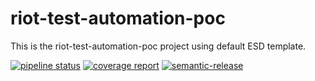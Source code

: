 # riot-test-automation-poc

This is the riot-test-automation-poc project using default ESD template.

[![pipeline status](https://gitlab.com/tmobile/tss/projects/sandbox/riot-test-automation-poc/badges/main/pipeline.svg)](https://gitlab.com/tmobile/tss/projects/sandbox/riot-test-automation-poc/-/commits/main)
[![coverage report](https://gitlab.com/tmobile/tss/projects/sandbox/riot-test-automation-poc/badges/main/coverage.svg)](https://gitlab.com/tmobile/tss/projects/sandbox/riot-test-automation-poc/-/commits/main)
[![semantic-release](https://img.shields.io/badge/%20%20%F0%9F%93%A6%F0%9F%9A%80-semantic--release-e10079.svg)](https://github.com/semantic-release/semantic-release)
